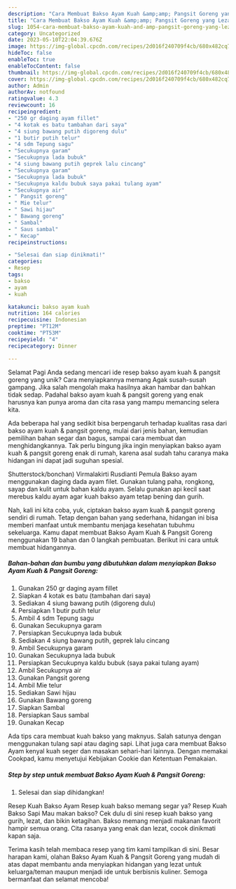 ```yaml
---
description: "Cara Membuat Bakso Ayam Kuah &amp;amp; Pangsit Goreng yang Lezat, Mantap"
title: "Cara Membuat Bakso Ayam Kuah &amp;amp; Pangsit Goreng yang Lezat, Mantap"
slug: 1054-cara-membuat-bakso-ayam-kuah-and-amp-pangsit-goreng-yang-lezat-mantap
category: Uncategorized
date: 2023-05-10T22:04:39.676Z
image: https://img-global.cpcdn.com/recipes/2d016f240709f4cb/680x482cq70/bakso-ayam-kuah-pangsit-goreng-foto-resep-utama.jpg
hideToc: false
enableToc: true
enableTocContent: false
thumbnail: https://img-global.cpcdn.com/recipes/2d016f240709f4cb/680x482cq70/bakso-ayam-kuah-pangsit-goreng-foto-resep-utama.jpg
cover: https://img-global.cpcdn.com/recipes/2d016f240709f4cb/680x482cq70/bakso-ayam-kuah-pangsit-goreng-foto-resep-utama.jpg
author: Admin
authorAv: notfound
ratingvalue: 4.3
reviewcount: 16
recipeingredient:
- "250 gr daging ayam fillet"
- "4 kotak es batu tambahan dari saya"
- "4 siung bawang putih digoreng dulu"
- "1 butir putih telur"
- "4 sdm Tepung sagu"
- "Secukupnya garam"
- "Secukupnya lada bubuk"
- "4 siung bawang putih geprek lalu cincang"
- "Secukupnya garam"
- "Secukupnya lada bubuk"
- "Secukupnya kaldu bubuk saya pakai tulang ayam"
- "Secukupnya air"
- " Pangsit goreng"
- " Mie telur"
- " Sawi hijau"
- " Bawang goreng"
- " Sambal"
- " Saus sambal"
- " Kecap"
recipeinstructions:

- "Selesai dan siap dinikmati!"
categories:
- Resep
tags:
- bakso
- ayam
- kuah

katakunci: bakso ayam kuah 
nutrition: 164 calories
recipecuisine: Indonesian
preptime: "PT12M"
cooktime: "PT53M"
recipeyield: "4"
recipecategory: Dinner

---
```



Selamat Pagi Anda sedang mencari ide resep bakso ayam kuah &amp; pangsit goreng yang unik? Cara menyiapkannya memang Agak susah-susah gampang. Jika salah mengolah maka hasilnya akan hambar dan bahkan tidak sedap. Padahal bakso ayam kuah &amp; pangsit goreng yang enak harusnya kan punya aroma dan cita rasa yang mampu memancing selera kita.


Ada beberapa hal yang sedikit bisa berpengaruh terhadap kualitas rasa dari bakso ayam kuah &amp; pangsit goreng, mulai dari jenis bahan, kemudian pemilihan bahan segar dan bagus, sampai cara membuat dan menghidangkannya. Tak perlu bingung jika ingin menyiapkan bakso ayam kuah &amp; pangsit goreng enak di rumah, karena asal sudah tahu caranya maka hidangan ini dapat jadi suguhan spesial.

Shutterstock/bonchan) Virmalakirti Rusdianti Pemula Bakso ayam menggunakan daging dada ayam filet. Gunakan tulang paha, rongkong, sayap dan kulit untuk bahan kaldu ayam. Selalu gunakan api kecil saat merebus kaldu ayam agar kuah bakso ayam tetap bening dan gurih.


Nah, kali ini kita coba, yuk, ciptakan bakso ayam kuah &amp; pangsit goreng sendiri di rumah. Tetap dengan bahan yang sederhana, hidangan ini bisa memberi manfaat untuk membantu menjaga kesehatan tubuhmu sekeluarga. Kamu dapat membuat Bakso Ayam Kuah &amp; Pangsit Goreng menggunakan 19 bahan dan 0 langkah pembuatan. Berikut ini cara untuk membuat hidangannya.

<!--inarticleads1-->

##### Bahan-bahan dan bumbu yang dibutuhkan dalam menyiapkan Bakso Ayam Kuah &amp; Pangsit Goreng:

1. Gunakan 250 gr daging ayam fillet
1. Siapkan 4 kotak es batu (tambahan dari saya)
1. Sediakan 4 siung bawang putih (digoreng dulu)
1. Persiapkan 1 butir putih telur
1. Ambil 4 sdm Tepung sagu
1. Gunakan Secukupnya garam
1. Persiapkan Secukupnya lada bubuk
1. Sediakan 4 siung bawang putih, geprek lalu cincang
1. Ambil Secukupnya garam
1. Gunakan Secukupnya lada bubuk
1. Persiapkan Secukupnya kaldu bubuk (saya pakai tulang ayam)
1. Ambil Secukupnya air
1. Gunakan  Pangsit goreng
1. Ambil  Mie telur
1. Sediakan  Sawi hijau
1. Gunakan  Bawang goreng
1. Siapkan  Sambal
1. Persiapkan  Saus sambal
1. Gunakan  Kecap


Ada tips cara membuat kuah bakso yang maknyus. Salah satunya dengan menggunakan tulang sapi atau daging sapi. Lihat juga cara membuat Bakso Ayam kenyal kuah seger dan masakan sehari-hari lainnya. Dengan memakai Cookpad, kamu menyetujui Kebijakan Cookie dan Ketentuan Pemakaian. 

<!--inarticleads2-->

##### Step by step untuk membuat Bakso Ayam Kuah &amp; Pangsit Goreng:


1. Selesai dan siap dihidangkan!

Resep Kuah Bakso Ayam Resep kuah bakso memang segar ya? Resep Kuah Bakso Sapi Mau makan bakso? Cek dulu di sini resep kuah bakso yang gurih, lezat, dan bikin ketagihan. Bakso memang menjadi makanan favorit hampir semua orang. Cita rasanya yang enak dan lezat, cocok dinikmati kapan saja. 

Terima kasih telah membaca resep yang tim kami tampilkan di sini. Besar harapan kami, olahan Bakso Ayam Kuah &amp; Pangsit Goreng yang mudah di atas dapat membantu anda menyiapkan hidangan yang lezat untuk keluarga/teman maupun menjadi ide untuk berbisnis kuliner. Semoga bermanfaat dan selamat mencoba!
